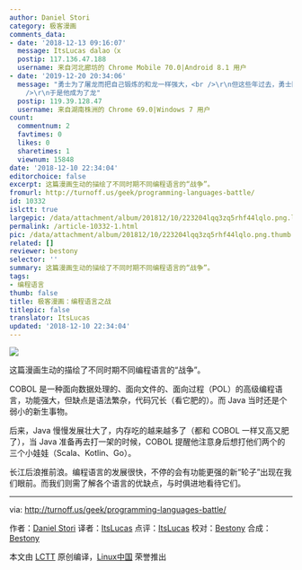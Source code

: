 ```yaml
---
author: Daniel Stori
category: 极客漫画
comments_data:
- date: '2018-12-13 09:16:07'
  message: ItsLucas dalao（x
  postip: 117.136.47.188
  username: 来自河北廊坊的 Chrome Mobile 70.0|Android 8.1 用户
- date: '2019-12-20 20:34:06'
  message: "勇士为了屠龙而把自己锻炼的和龙一样强大，<br />\r\n但这些年过去，勇士回头看，一群新人和新的野心震慑了他<br />\r\n没有办法<br
    />\r\n于是他成为了龙"
  postip: 119.39.128.47
  username: 来自湖南株洲的 Chrome 69.0|Windows 7 用户
count:
  commentnum: 2
  favtimes: 0
  likes: 0
  sharetimes: 1
  viewnum: 15848
date: '2018-12-10 22:34:04'
editorchoice: false
excerpt: 这篇漫画生动的描绘了不同时期不同编程语言的“战争”。
fromurl: http://turnoff.us/geek/programming-languages-battle/
id: 10332
islctt: true
largepic: /data/attachment/album/201812/10/223204lqq3zq5rhf44lqlo.png.large.jpg
permalink: /article-10332-1.html
pic: /data/attachment/album/201812/10/223204lqq3zq5rhf44lqlo.png.thumb.jpg
related: []
reviewer: bestony
selector: ''
summary: 这篇漫画生动的描绘了不同时期不同编程语言的“战争”。
tags:
- 编程语言
thumb: false
title: 极客漫画：编程语言之战
titlepic: false
translator: ItsLucas
updated: '2018-12-10 22:34:04'
---
```


![](/data/attachment/album/201812/10/223204lqq3zq5rhf44lqlo.png)


这篇漫画生动的描绘了不同时期不同编程语言的“战争”。


COBOL 是一种面向数据处理的、面向文件的、面向过程（POL）的高级编程语言，功能强大，但缺点是语法繁杂，代码冗长（看它肥的）。而 Java 当时还是个弱小的新生事物。


后来，Java 慢慢发展壮大了，内存吃的越来越多了（都和 COBOL 一样又高又肥了），当 Java 准备再去打一架的时候，COBOL 提醒他注意身后想打他们两个的三个小娃娃（Scala、Kotlin、Go）。


长江后浪推前浪。编程语言的发展很快，不停的会有功能更强的新“轮子”出现在我们眼前。而我们则需了解各个语言的优缺点，与时俱进地看待它们。




---


via: <http://turnoff.us/geek/programming-languages-battle/>


作者：[Daniel Stori](http://turnoff.us/about/) 译者：[ItsLucas](https://github.com/ItsLucas) 点评：[ItsLucas](https://github.com/ItsLucas) 校对：[Bestony](https://github.com/bestony) 合成：[Bestony](https://github.com/bestony)


本文由 [LCTT](https://github.com/LCTT/TranslateProject) 原创编译，[Linux中国](https://linux.cn/) 荣誉推出